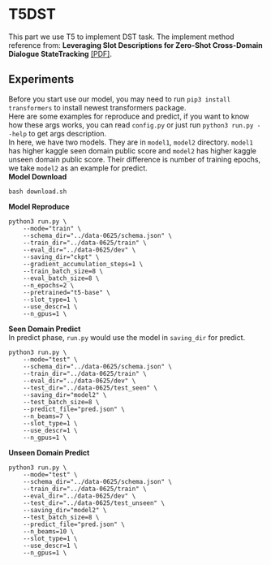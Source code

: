 # T5DST

This part we use T5 to implement DST task. The implement method reference from:
**Leveraging Slot Descriptions for Zero-Shot Cross-Domain Dialogue StateTracking** [[PDF]](https://www.aclweb.org/anthology/2021.naacl-main.448.pdf).

## Experiments
Before you start use our model, you may need to run `pip3 install transformers` to install newest transformers package.  
Here are some examples for reproduce and predict, if you want to know how these args works, you can read `config.py` or just run `python3 run.py --help` to get args description.  
In here, we have two models. They are in `model1`, `model2` directory. `model1` has higher kaggle seen domain public score and `model2` has higher kaggle unseen domain public score. Their difference is number of training epochs, we take `model2` as an example for predict.  
**Model Download**  
```console
bash download.sh
```
**Model Reproduce**  
```console
python3 run.py \
	--mode="train" \
	--schema_dir="../data-0625/schema.json" \
	--train_dir="../data-0625/train" \
	--eval_dir="../data-0625/dev" \
	--saving_dir="ckpt" \
	--gradient_accumulation_steps=1 \
	--train_batch_size=8 \
	--eval_batch_size=8 \
	--n_epochs=2 \
	--pretrained="t5-base" \
	--slot_type=1 \
	--use_descr=1 \
	--n_gpus=1 \
```
**Seen Domain Predict**  
In predict phase, `run.py` would use the model in `saving_dir` for predict.  
```console
python3 run.py \
	--mode="test" \
	--schema_dir="../data-0625/schema.json" \
	--train_dir="../data-0625/train" \
	--eval_dir="../data-0625/dev" \
	--test_dir="../data-0625/test_seen" \
	--saving_dir="model2" \
	--test_batch_size=8 \
	--predict_file="pred.json" \
	--n_beams=7 \
	--slot_type=1 \
	--use_descr=1 \
	--n_gpus=1 \
```
**Unseen Domain Predict**  
```console
python3 run.py \
	--mode="test" \
	--schema_dir="../data-0625/schema.json" \
	--train_dir="../data-0625/train" \
	--eval_dir="../data-0625/dev" \
	--test_dir="../data-0625/test_unseen" \
	--saving_dir="model2" \
	--test_batch_size=8 \
	--predict_file="pred.json" \
	--n_beams=10 \
	--slot_type=1 \
	--use_descr=1 \
	--n_gpus=1 \
```
